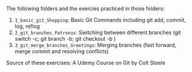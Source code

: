 The following folders and the exercies practiced in those folders:<br>
1. `1_basic_git_Shopping`: Basic Git Commands including git add, commit, log, reflog <br>
2. `2_git_branches_Patronus`: Switching between different branches (git switch -c; git branch -b; git checkout -b ) <br>
3. `3_git_merge_branches_Greetings`: Merging branches (fast forward, merge commit and resolving conflicts)

Source of these exercises: A Udemy Course on Git by Colt Steele
